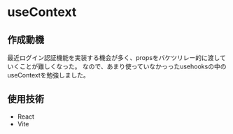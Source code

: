 # useContext

## 作成動機
最近ログイン認証機能を実装する機会が多く、propsをバケツリレー的に渡していくことが難しくなった。
なので、あまり使っていなかっったusehooksの中のuseContextを勉強しました。

## 使用技術
* React
* Vite
